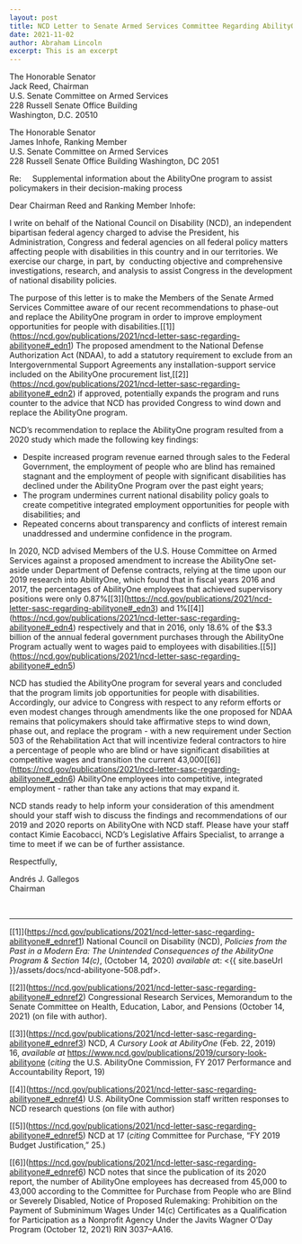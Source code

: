 ```yaml
---
layout: post
title: NCD Letter to Senate Armed Services Committee Regarding AbilityOne
date: 2021-11-02
author: Abraham Lincoln
excerpt: This is an excerpt
---
```

The Honorable Senator\
Jack Reed, Chairman\
U.S. Senate Committee on Armed Services\
228 Russell Senate Office Building\
Washington, D.C. 20510

The Honorable Senator\
James Inhofe, Ranking Member\
U.S. Senate Committee on Armed Services\
228 Russell Senate Office Building Washington, DC 2051

Re:     Supplemental information about the AbilityOne program to assist policymakers in their decision-making process

Dear Chairman Reed and Ranking Member Inhofe:

I write on behalf of the National Council on Disability (NCD), an independent bipartisan federal agency charged to advise the President, his Administration, Congress and federal agencies on all federal policy matters affecting people with disabilities in this country and in our territories. We exercise our charge, in part, by  conducting objective and comprehensive investigations, research, and analysis to assist Congress in the development of national disability policies.

The purpose of this letter is to make the Members of the Senate Armed Services Committee aware of our recent recommendations to phase-out and replace the AbilityOne program in order to improve employment opportunities for people with disabilities.[\[1]](https://ncd.gov/publications/2021/ncd-letter-sasc-regarding-abilityone#_edn1) The proposed amendment to the National Defense Authorization Act (NDAA), to add a statutory requirement to exclude from an Intergovernmental Support Agreements any installation-support service included on the AbilityOne procurement list,[\[2]](https://ncd.gov/publications/2021/ncd-letter-sasc-regarding-abilityone#_edn2) if approved, potentially expands the program and runs counter to the advice that NCD has provided Congress to wind down and replace the AbilityOne program.  

NCD’s recommendation to replace the AbilityOne program resulted from a 2020 study which made the following key findings:

* Despite increased program revenue earned through sales to the Federal Government, the employment of people who are blind has remained stagnant and the employment of people with significant disabilities has declined under the AbilityOne Program over the past eight years;
* The program undermines current national disability policy goals to create competitive integrated employment opportunities for people with disabilities; and
* Repeated concerns about transparency and conflicts of interest remain unaddressed and undermine confidence in the program.

In 2020, NCD advised Members of the U.S. House Committee on Armed Services against a proposed amendment to increase the AbilityOne set-aside under Department of Defense contracts, relying at the time upon our 2019 research into AbilityOne, which found that in fiscal years 2016 and 2017, the percentages of AbilityOne employees that achieved supervisory positions were only 0.87%[\[3]](https://ncd.gov/publications/2021/ncd-letter-sasc-regarding-abilityone#_edn3) and 1%[\[4]](https://ncd.gov/publications/2021/ncd-letter-sasc-regarding-abilityone#_edn4) respectively and that in 2016, only 18.6% of the $3.3 billion of the annual federal government purchases through the AbilityOne Program actually went to wages paid to employees with disabilities.[\[5]](https://ncd.gov/publications/2021/ncd-letter-sasc-regarding-abilityone#_edn5)

NCD has studied the AbilityOne program for several years and concluded that the program limits job opportunities for people with disabilities. Accordingly, our advice to Congress with respect to any reform efforts or even modest changes through amendments like the one proposed for NDAA remains that policymakers should take affirmative steps to wind down, phase out, and replace the program - with a new requirement under Section 503 of the Rehabilitation Act that will incentivize federal contractors to hire a percentage of people who are blind or have significant disabilities at competitive wages and transition the current 43,000[\[6]](https://ncd.gov/publications/2021/ncd-letter-sasc-regarding-abilityone#_edn6) AbilityOne employees into competitive, integrated employment - rather than take any actions that may expand it.

NCD stands ready to help inform your consideration of this amendment should your staff wish to discuss the findings and recommendations of our 2019 and 2020 reports on AbilityOne with NCD staff. Please have your staff contact Kimie Eacobacci, NCD’s Legislative Affairs Specialist, to arrange a time to meet if we can be of further assistance.

Respectfully,

Andrés J. Gallegos\
Chairman

 

- - -

[\[1]](https://ncd.gov/publications/2021/ncd-letter-sasc-regarding-abilityone#_ednref1) National Council on Disability (NCD), *Policies from the Past in a Modern Era: The Unintended Consequences of the AbilityOne Program & Section 14(c)*, (October 14, 2020) *available a*t: <{{ site.baseUrl }}/assets/docs/ncd-abilityone-508.pdf>.

[\[2]](https://ncd.gov/publications/2021/ncd-letter-sasc-regarding-abilityone#_ednref2) Congressional Research Services, Memorandum to the Senate Committee on Health, Education, Labor, and Pensions (October 14, 2021) (on file with author).

[\[3]](https://ncd.gov/publications/2021/ncd-letter-sasc-regarding-abilityone#_ednref3) NCD, *A Cursory Look at AbilityOne* (Feb. 22, 2019) 16, *available at* <https://www.ncd.gov/publications/2019/cursory-look-abilityone> (*citing* the U.S. AbilityOne Commission, FY 2017 Performance and Accountability Report, 19)

[\[4]](https://ncd.gov/publications/2021/ncd-letter-sasc-regarding-abilityone#_ednref4) U.S. AbilityOne Commission staff written responses to NCD research questions (on file with author)

[\[5]](https://ncd.gov/publications/2021/ncd-letter-sasc-regarding-abilityone#_ednref5) NCD at 17 (*citing* Committee for Purchase, “FY 2019 Budget Justification,” 25.)

[\[6]](https://ncd.gov/publications/2021/ncd-letter-sasc-regarding-abilityone#_ednref6) NCD notes that since the publication of its 2020 report, the number of AbilityOne employees has decreased from 45,000 to 43,000 according to the Committee for Purchase from People who are Blind or Severely Disabled, Notice of Proposed Rulemaking: Prohibition on the Payment of Subminimum Wages Under 14(c) Certificates as a Qualification for Participation as a Nonprofit Agency Under the Javits Wagner O’Day Program (October 12, 2021) RIN 3037–AA16.